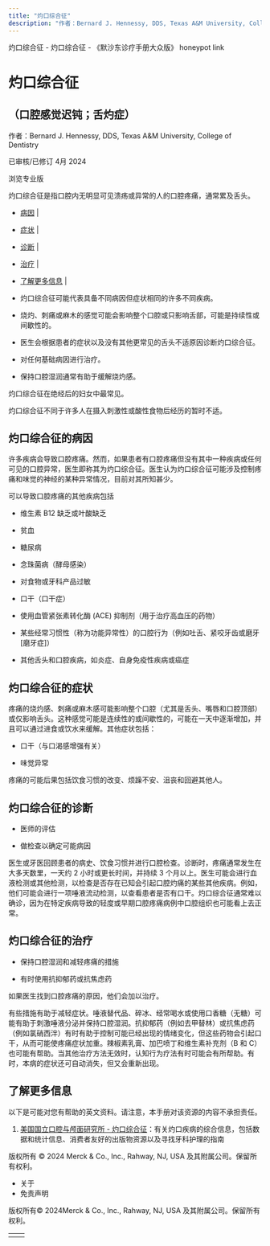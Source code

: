 ```yaml
---
title: "灼口综合征"
description: "作者：Bernard J. Hennessy, DDS, Texas A&M University, College of Dentistry"
---
```


﻿灼口综合征 \- 灼口综合征 \- 《默沙东诊疗手册大众版》 honeypot link

# 灼口综合征

## （口腔感觉迟钝；舌灼症）

作者：Bernard J. Hennessy, DDS, Texas A&M University, College of Dentistry

已审核/已修订 4月 2024

浏览专业版

灼口综合征是指口腔内无明显可见溃疡或异常的人的口腔疼痛，通常累及舌头。

- [病因](#病因_v16230296_zh) \|
- [症状](#症状_v16230299_zh) \|
- [诊断](#诊断_v16230310_zh) \|
- [治疗](#治疗_v16230316_zh) \|
- [了解更多信息](#了解更多信息_v48491492_zh) \|

- 灼口综合征可能代表具备不同病因但症状相同的许多不同疾病。

- 烧灼、刺痛或麻木的感觉可能会影响整个口腔或只影响舌部，可能是持续性或间歇性的。

- 医生会根据患者的症状以及没有其他更常见的舌头不适原因诊断灼口综合征。

- 对任何基础病因进行治疗。

- 保持口腔湿润通常有助于缓解烧灼感。


灼口综合征在绝经后的妇女中最常见。

灼口综合征不同于许多人在摄入刺激性或酸性食物后经历的暂时不适。

## 灼口综合征的病因

许多疾病会导致口腔疼痛。然而，如果患者有口腔疼痛但没有其中一种疾病或任何可见的口腔异常，医生即称其为灼口综合征。医生认为灼口综合征可能涉及控制疼痛和味觉的神经的某种异常情况，目前对其所知甚少。

可以导致口腔疼痛的其他疾病包括

- 维生素 B12 缺乏或叶酸缺乏

- 贫血

- 糖尿病

- 念珠菌病（酵母感染）

- 对食物或牙科产品过敏

- 口干（口干症）

- 使用血管紧张素转化酶 (ACE) 抑制剂（用于治疗高血压的药物）

- 某些经常习惯性（称为功能异常性）的口腔行为（例如吐舌、紧咬牙齿或磨牙 \[磨牙症\]）

- 其他舌头和口腔疾病，如炎症、自身免疫性疾病或癌症


## 灼口综合征的症状

疼痛的烧灼感、刺痛或麻木感可能影响整个口腔（尤其是舌头、嘴唇和口腔顶部）或仅影响舌头。这种感觉可能是连续性的或间歇性的，可能在一天中逐渐增加，并且可以通过进食或饮水来缓解。其他症状包括：

- 口干（与口渴感增强有关）

- 味觉异常


疼痛的可能后果包括饮食习惯的改变、烦躁不安、沮丧和回避其他人。

## 灼口综合征的诊断

- 医师的评估

- 做检查以确定可能病因


医生或牙医回顾患者的病史、饮食习惯并进行口腔检查。诊断时，疼痛通常发生在大多天数里，一天约 2 小时或更长时间，并持续 3 个月以上。医生可能会进行血液检测或其他检测，以检查是否存在已知会引起口腔灼痛的某些其他疾病。例如，他们可能会进行一项唾液流动检测，以查看患者是否有口干。灼口综合征通常难以确诊，因为在特定疾病导致的轻度或早期口腔疼痛病例中口腔组织也可能看上去正常。

## 灼口综合征的治疗

- 保持口腔湿润和减轻疼痛的措施

- 有时使用抗抑郁药或抗焦虑药


如果医生找到口腔疼痛的原因，他们会加以治疗。

有些措施有助于减轻症状。唾液替代品、碎冰、经常喝水或使用口香糖（无糖）可能有助于刺激唾液分泌并保持口腔湿润。抗抑郁药（例如去甲替林）或抗焦虑药（例如氯硝西泮）有时有助于控制可能已经出现的情绪变化，但这些药物会引起口干，从而可能使疼痛症状加重。辣椒素乳膏、加巴喷丁和维生素补充剂（B 和 C）也可能有帮助。当其他治疗方法无效时，认知行为疗法有时可能会有所帮助。有时，本病的症状还可自动消失，但又会重新出现。

## 了解更多信息

以下是可能对您有帮助的英文资料。请注意，本手册对该资源的内容不承担责任。

1. [美国国立口腔与颅面研究所 \- 灼口综合征](https://www.nidcr.nih.gov/health-info/burning-mouth)：有关灼口疾病的综合信息，包括数据和统计信息、消费者友好的出版物资源以及寻找牙科护理的指南




版权所有 © 2024
Merck & Co., Inc., Rahway, NJ, USA 及其附属公司。保留所有权利。

- 关于
- 免责声明

版权所有© 2024Merck & Co., Inc., Rahway, NJ, USA 及其附属公司。保留所有权利。

|     |     |
| --- | --- |
|  |  |